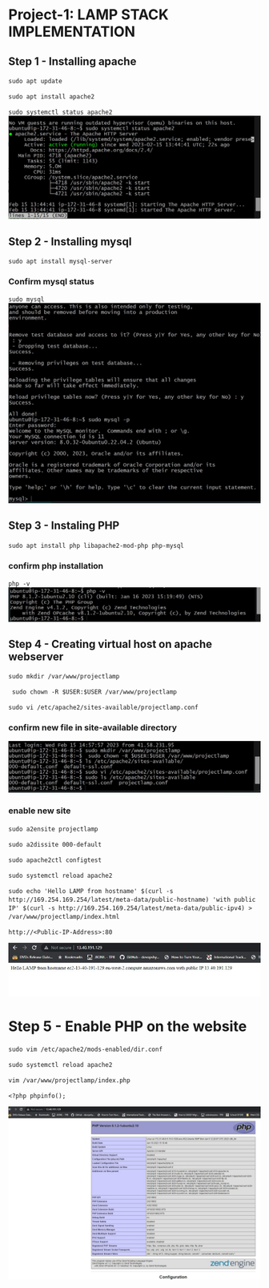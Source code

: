 # Project-1: LAMP STACK IMPLEMENTATION

## Step 1 - Installing apache

`sudo apt update`

`sudo apt install apache2`

`sudo systemctl status apache2`
![Apache status](./images/apache-status.jpg)

## Step 2 - Installing mysql

`sudo apt install mysql-server`

### Confirm mysql status

`sudo mysql`
![MySql status](./images/mysql.jpg)

## Step 3 - Instaling PHP

`sudo apt install php libapache2-mod-php php-mysql`

### confirm php installation

`php -v`
![Php Version](./images/php.jpg)

## Step 4 - Creating virtual host on apache webserver

`sudo mkdir /var/www/projectlamp`

` sudo chown -R $USER:$USER /var/www/projectlamp`

`sudo vi /etc/apache2/sites-available/projectlamp.conf`

### confirm new file in site-available directory

![sites available](./images/sites-available.jpg)

### enable new site

`sudo a2ensite projectlamp`

`sudo a2dissite 000-default`

`sudo apache2ctl configtest`

`sudo systemctl reload apache2`

`sudo echo 'Hello LAMP from hostname' $(curl -s http://169.254.169.254/latest/meta-data/public-hostname) 'with public IP' $(curl -s http://169.254.169.254/latest/meta-data/public-ipv4) > /var/www/projectlamp/index.html`

`http://<Public-IP-Address>:80`

![new site](./images/new-site.jpg)

# Step 5 - Enable PHP on the website

`sudo vim /etc/apache2/mods-enabled/dir.conf`

`sudo systemctl reload apache2`

`vim /var/www/projectlamp/index.php`

`<?php
phpinfo();`

![php site](./images/php-site.jpg)
